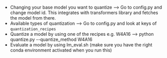 - Changing your base model you want to quantize --> Go to config.py and change model id. This integrates with transformers library and fetches the model from there. 
- Available types of quantization --> Go to config.py and look at keys of ```quantization_recipes```
- Quantize a model by using one of the recipes e.g. W4A16  --> python quantize.py --quantize_method W4A16
- Evaluate a model by using lm_eval.sh (make sure you have the right conda environment activated when you run this)

